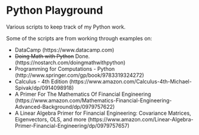 Python Playground
=======

Various scripts to keep track of my Python work. 

Some of the scripts are from working through examples on:

 <ul>
    <li>DataCamp (https://www.datacamp.com)</li>
 <li><s>Doing Math with Python</s> Done.(https://nostarch.com/doingmathwithpython)</li>
    <li>Programming for Computations - Python (http://www.springer.com/gp/book/9783319324272)</li>
    <li>Calculus - 4th Edition (https://www.amazon.com/Calculus-4th-Michael-Spivak/dp/0914098918)</li>
    <li>A Primer For The Mathematics Of Financial Engineering (https://www.amazon.com/Mathematics-Financial-Engineering-Advanced-Background/dp/0979757622)</li>
  <li>A Linear Algebra Primer for Financial Engineering: Covariance Matrices, Eigenvectors, OLS, and more (https://www.amazon.com/Linear-Algebra-Primer-Financial-Engineering/dp/0979757657)</li>
  </ul>
 
